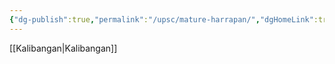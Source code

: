 ```yaml
---
{"dg-publish":true,"permalink":"/upsc/mature-harrapan/","dgHomeLink":true,"dgPassFrontmatter":false}
---
```


[[Kalibangan|Kalibangan]]